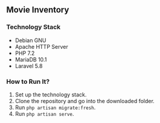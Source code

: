 ## Movie Inventory
### Technology Stack
* Debian GNU
* Apache HTTP Server
* PHP 7.2
* MariaDB 10.1
* Laravel 5.8

### How to Run It?
1. Set up the technology stack.
1. Clone the repository and go into the downloaded folder.
1. Run `php artisan migrate:fresh`.
1. Run `php artisan serve`.
